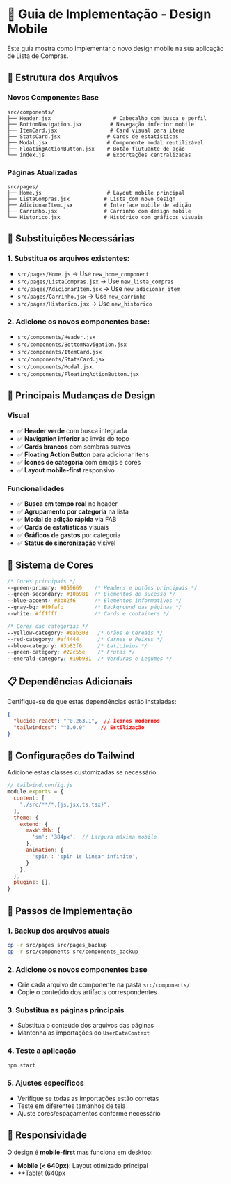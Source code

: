 # 🚀 Guia de Implementação - Design Mobile

Este guia mostra como implementar o novo design mobile na sua aplicação de Lista de Compras.

## 📁 Estrutura dos Arquivos

### Novos Componentes Base
```
src/components/
├── Header.jsx                    # Cabeçalho com busca e perfil
├── BottomNavigation.jsx         # Navegação inferior mobile
├── ItemCard.jsx                 # Card visual para itens
├── StatsCard.jsx               # Cards de estatísticas
├── Modal.jsx                   # Componente modal reutilizável
├── FloatingActionButton.jsx    # Botão flutuante de ação
└── index.js                    # Exportações centralizadas
```

### Páginas Atualizadas
```
src/pages/
├── Home.js                     # Layout mobile principal
├── ListaCompras.jsx           # Lista com novo design
├── AdicionarItem.jsx          # Interface mobile de adição
├── Carrinho.jsx               # Carrinho com design mobile
└── Historico.jsx              # Histórico com gráficos visuais
```

## 🔄 Substituições Necessárias

### 1. Substitua os arquivos existentes:
- `src/pages/Home.js` → Use `new_home_component`
- `src/pages/ListaCompras.jsx` → Use `new_lista_compras`
- `src/pages/AdicionarItem.jsx` → Use `new_adicionar_item`
- `src/pages/Carrinho.jsx` → Use `new_carrinho`
- `src/pages/Historico.jsx` → Use `new_historico`

### 2. Adicione os novos componentes base:
- `src/components/Header.jsx`
- `src/components/BottomNavigation.jsx`
- `src/components/ItemCard.jsx`
- `src/components/StatsCard.jsx`
- `src/components/Modal.jsx`
- `src/components/FloatingActionButton.jsx`

## 📱 Principais Mudanças de Design

### Visual
- ✅ **Header verde** com busca integrada
- ✅ **Navigation inferior** ao invés do topo
- ✅ **Cards brancos** com sombras suaves
- ✅ **Floating Action Button** para adicionar itens
- ✅ **Ícones de categoria** com emojis e cores
- ✅ **Layout mobile-first** responsivo

### Funcionalidades
- ✅ **Busca em tempo real** no header
- ✅ **Agrupamento por categoria** na lista
- ✅ **Modal de adição rápida** via FAB
- ✅ **Cards de estatísticas** visuais
- ✅ **Gráficos de gastos** por categoria
- ✅ **Status de sincronização** visível

## 🎨 Sistema de Cores

```css
/* Cores principais */
--green-primary: #059669    /* Headers e botões principais */
--green-secondary: #10b981  /* Elementos de sucesso */
--blue-accent: #3b82f6      /* Elementos informativos */
--gray-bg: #f9fafb          /* Background das páginas */
--white: #ffffff            /* Cards e containers */

/* Cores das categorias */
--yellow-category: #eab308   /* Grãos e Cereais */
--red-category: #ef4444      /* Carnes e Peixes */
--blue-category: #3b82f6     /* Laticínios */
--green-category: #22c55e    /* Frutas */
--emerald-category: #10b981  /* Verduras e Legumes */
```

## 📋 Dependências Adicionais

Certifique-se de que estas dependências estão instaladas:

```json
{
  "lucide-react": "^0.263.1",  // Ícones modernos
  "tailwindcss": "^3.0.0"     // Estilização
}
```

## 🔧 Configurações do Tailwind

Adicione estas classes customizadas se necessário:

```javascript
// tailwind.config.js
module.exports = {
  content: [
    "./src/**/*.{js,jsx,ts,tsx}",
  ],
  theme: {
    extend: {
      maxWidth: {
        'sm': '384px',  // Largura máxima mobile
      },
      animation: {
        'spin': 'spin 1s linear infinite',
      }
    },
  },
  plugins: [],
}
```

## 🚀 Passos de Implementação

### 1. **Backup dos arquivos atuais**
```bash
cp -r src/pages src/pages_backup
cp -r src/components src/components_backup
```

### 2. **Adicione os novos componentes base**
- Crie cada arquivo de componente na pasta `src/components/`
- Copie o conteúdo dos artifacts correspondentes

### 3. **Substitua as páginas principais**
- Substitua o conteúdo dos arquivos das páginas
- Mantenha as importações do `UserDataContext`

### 4. **Teste a aplicação**
```bash
npm start
```

### 5. **Ajustes específicos**
- Verifique se todas as importações estão corretas
- Teste em diferentes tamanhos de tela
- Ajuste cores/espaçamentos conforme necessário

## 📱 Responsividade

O design é **mobile-first** mas funciona em desktop:

- **Mobile (< 640px)**: Layout otimizado principal
- **Tablet (640px
